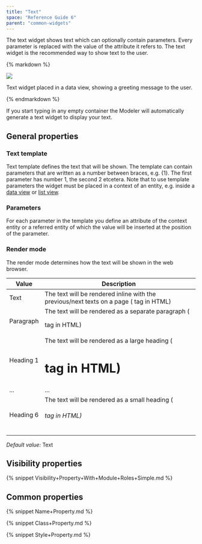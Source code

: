 ```yaml
---
title: "Text"
space: "Reference Guide 6"
parent: "common-widgets"
---
```



The text widget shows text which can optionally contain parameters. Every parameter is replaced with the value of the attribute it refers to. The text widget is the recommended way to show text to the user.

<div class="alert alert-info">{% markdown %}

![](attachments/16713820/16843960.png)

Text widget placed in a data view, showing a greeting message to the user.

{% endmarkdown %}</div>

If you start typing in any empty container the Modeler will automatically generate a text widget to display your text.

## General properties

### Text template

Text template defines the text that will be shown. The template can contain parameters that are written as a number between braces, e.g. {1}. The first parameter has number 1, the second 2 etcetera. Note that to use template parameters the widget must be placed in a context of an entity, e.g. inside a [data view](data-view) or [list view](list-view).

### Parameters

For each parameter in the template you define an attribute of the context entity or a referred entity of which the value will be inserted at the position of the parameter.

### Render mode

The render mode determines how the text will be shown in the web browser.

| Value | Description |
| --- | --- |
| Text | The text will be rendered inline with the previous/next texts on a page (<span> tag in HTML) |
| Paragraph | The text will be rendered as a separate paragraph (<p> tag in HTML) |
| Heading 1 | The text will be rendered as a large heading (<h1> tag in HTML) |
| ... | ... |
| Heading 6 | The text will be rendered as a small heading (<h6> tag in HTML) |

_Default value:_ Text

## Visibility properties

{% snippet Visibility+Property+With+Module+Roles+Simple.md %}

## Common properties

{% snippet Name+Property.md %}

{% snippet Class+Property.md %}

{% snippet Style+Property.md %}
